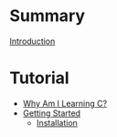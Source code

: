 # Summary

[Introduction](../../README.md)

# Tutorial

- [Why Am I Learning C?](./chapter_1/README.md)
- [Getting Started](./chapter_2/README.md)
    - [Installation](./chapter_2/Installation.md)
